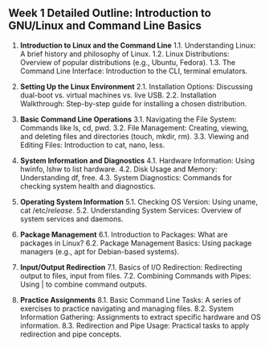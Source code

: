 ## Week 1 Detailed Outline: Introduction to GNU/Linux and Command Line Basics

1. **Introduction to Linux and the Command Line**
   1.1. Understanding Linux: A brief history and philosophy of Linux.
   1.2. Linux Distributions: Overview of popular distributions (e.g., Ubuntu, Fedora).
   1.3. The Command Line Interface: Introduction to the CLI, terminal emulators.

2. **Setting Up the Linux Environment**
   2.1. Installation Options: Discussing dual-boot vs. virtual machines vs. live USB.
   2.2. Installation Walkthrough: Step-by-step guide for installing a chosen distribution.

3. **Basic Command Line Operations**
   3.1. Navigating the File System: Commands like ls, cd, pwd.
   3.2. File Management: Creating, viewing, and deleting files and directories (touch, mkdir, rm).
   3.3. Viewing and Editing Files: Introduction to cat, nano, less.

4. **System Information and Diagnostics**
   4.1. Hardware Information: Using hwinfo, lshw to list hardware.
   4.2. Disk Usage and Memory: Understanding df, free.
   4.3. System Diagnostics: Commands for checking system health and diagnostics.

5. **Operating System Information**
   5.1. Checking OS Version: Using uname, cat /etc/_release_.
   5.2. Understanding System Services: Overview of system services and daemons.

6. **Package Management**
   6.1. Introduction to Packages: What are packages in Linux?
   6.2. Package Management Basics: Using package managers (e.g., apt for Debian-based systems).

7. **Input/Output Redirection**
   7.1. Basics of I/O Redirection: Redirecting output to files, input from files.
   7.2. Combining Commands with Pipes: Using | to combine command outputs.

8. **Practice Assignments**
   8.1. Basic Command Line Tasks: A series of exercises to practice navigating and managing files.
   8.2. System Information Gathering: Assignments to extract specific hardware and OS information.
   8.3. Redirection and Pipe Usage: Practical tasks to apply redirection and pipe concepts.

